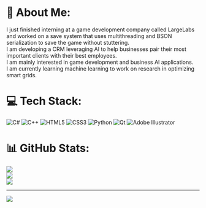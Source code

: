 # 💫 About Me:
I just finished interning at a game development company called LargeLabs and worked on a save system that uses multithreading and BSON serialization to save the game without stuttering.<br>I am developing a CRM leveraging AI to help businesses pair their most important clients with their best employees.<br>I am mainly interested in game development and business AI applications.<br>I am currently learning machine learning to work on research in optimizing smart grids.


# 💻 Tech Stack:
![C#](https://img.shields.io/badge/c%23-%23239120.svg?style=for-the-badge&logo=csharp&logoColor=white) ![C++](https://img.shields.io/badge/c++-%2300599C.svg?style=for-the-badge&logo=c%2B%2B&logoColor=white) ![HTML5](https://img.shields.io/badge/html5-%23E34F26.svg?style=for-the-badge&logo=html5&logoColor=white) ![CSS3](https://img.shields.io/badge/css3-%231572B6.svg?style=for-the-badge&logo=css3&logoColor=white) ![Python](https://img.shields.io/badge/python-3670A0?style=for-the-badge&logo=python&logoColor=ffdd54) ![Qt](https://img.shields.io/badge/Qt-%23217346.svg?style=for-the-badge&logo=Qt&logoColor=white) ![Adobe Illustrator](https://img.shields.io/badge/adobe%20illustrator-%23FF9A00.svg?style=for-the-badge&logo=adobe%20illustrator&logoColor=white)
# 📊 GitHub Stats:
![](https://github-readme-stats.vercel.app/api?username=YahyaHammoudeh0&theme=dark&hide_border=true&include_all_commits=false&count_private=false)<br/>
![](https://github-readme-streak-stats.herokuapp.com/?user=YahyaHammoudeh0&theme=dark&hide_border=true)<br/>
![](https://github-readme-stats.vercel.app/api/top-langs/?username=YahyaHammoudeh0&theme=dark&hide_border=true&include_all_commits=false&count_private=false&layout=compact)

---
[![](https://visitcount.itsvg.in/api?id=YahyaHammoudeh0&icon=0&color=6)](https://visitcount.itsvg.in)
